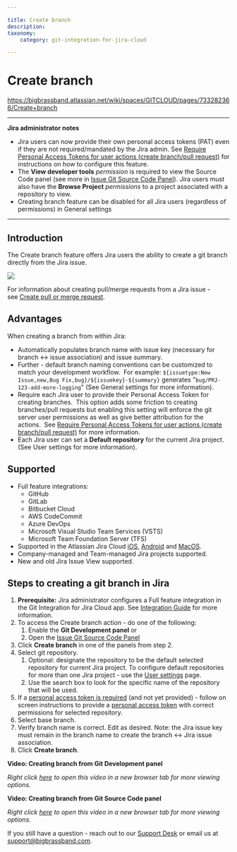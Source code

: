 ```yaml
---

title: Create branch
description:
taxonomy:
    category: git-integration-for-jira-cloud

---
```



# Create branch

<https://bigbrassband.atlassian.net/wiki/spaces/GITCLOUD/pages/733282366/Create+branch>

* * *

  

**Jira administrator notes**

*   Jira users can now provide their own personal access tokens (PAT) even if they are not required/mandated by the Jira admin. See [Require Personal Access Tokens for user actions (create branch/pull request)](/wiki/spaces/GITCLOUD/pages/131137621) for instructions on how to configure this feature.
*   The **View developer tools** _permission_ is required to view the Source Code panel (see more in [Issue Git Source Code Panel](/wiki/spaces/GITCLOUD/pages/138346503/Issue+Git+Source+Code+Panel)). Jira users must also have the **Browse Project** _permissions_ to a project associated with a repository to view.
*   Creating branch feature can be disabled for all Jira users (regardless of permissions) in General settings

  

* * *

  

## **Introduction**

The Create branch feature offers Jira users the ability to create a git branch directly from the Jira issue.

![](https://bigbrassband.atlassian.net/wiki/download/attachments/733282366/gitcloud-create-branch-dlg.png?version=1&modificationDate=1635931446719&cacheVersion=1&api=v2)

  
For information about creating pull/merge requests from a Jira issue - see [Create pull or merge request](/wiki/spaces/GITCLOUD/pages/733315235/Create+pull+or+merge+request).

## **Advantages**

When creating a branch from within Jira: 

*   Automatically populates branch name with issue key (necessary for branch ↔ issue association) and issue summary.
*   Further - default branch naming conventions can be customized to match your development workflow.  For example: `${issuetype:New Issue,new,Bug Fix,bug}/${issuekey}-${summary}` generates "`bug/PRJ-123-add-more-logging`" (See General settings for more information).
*   Require each Jira user to provide their Personal Access Token for creating branches.  This option adds some friction to creating branches/pull requests but enabling this setting will enforce the git server user permissions as well as give better attribution for the actions.  See [Require Personal Access Tokens for user actions (create branch/pull request)](/wiki/spaces/GITCLOUD/pages/131137621) for more information.
*   Each Jira user can set a **Default repository** for the current Jira project. (See User settings for more information).

  

## **Supported**

*   Full feature integrations:
    *   GitHub
    *   GitLab
    *   Bitbucket Cloud
    *   AWS CodeCommit
    *   Azure DevOps
    *   Microsoft Visual Studio Team Services (VSTS)
    *   Microsoft Team Foundation Server (TFS)
*   Supported in the Atlassian Jira Cloud [iOS](https://www.atlassian.com/software/jira/mobile-app), [Android](https://www.atlassian.com/software/jira/mobile-app) and [MacOS](https://www.atlassian.com/software/jira/mac).
*   Company-managed and Team-managed Jira projects supported.
*   New and old Jira Issue View supported.

  

## **Steps to creating a git branch in Jira**

1.  **Prerequisite:** Jira administrator configures a Full feature integration in the Git Integration for Jira Cloud app. See [Integration Guide](/wiki/spaces/GITCLOUD/pages/82378780/Integration+Guide) for more information.
2.  To access the Create branch action - do one of the following:
    1.  Enable the **Git Development panel** or
    2.  Open the [Issue Git Source Code Panel](/wiki/spaces/GITCLOUD/pages/138346503/Issue+Git+Source+Code+Panel)
3.  Click **Create branch** in one of the panels from step 2.
4.  Select git repository.
    1.  Optional: designate the repository to be the default selected repository for current Jira project. To configure default repositories for more than one Jira project - use the [User settings](/wiki/spaces/GITCLOUD/pages/781975665/User+Settings) page.
    2.  Use the search box to look for the specific name of the repository that will be used.
5.  If a [personal access token is required](/wiki/spaces/GITCLOUD/pages/131137621) (and not yet provided) - follow on screen instructions to provide a [personal access token](/wiki/spaces/GITCLOUD/pages/107216897/Creating+Personal+Access+Tokens) with correct permissions for selected repository.
6.  Select base branch.
7.  Verify branch name is correct. Edit as desired. Note: the Jira issue key must remain in the branch name to create the branch ↔ Jira issue association.
8.  Click **Create branch**.

  

**Video: **Creating branch from** Git Development panel**

  

_Right click_ [_here_](https://bigbrassband.wistia.com/medias/8cy7v6ykug) _to open this video in a new browser tab for more viewing options._

  

**Video: Creating branch from Git Source Code panel**

  

_Right click_ [_here_](https://bigbrassband.wistia.com/medias/2re05azbwl) _to open this video in a new browser tab for more viewing options._

  

  

If you still have a question - reach out to our [Support Desk](https://bigbrassband.atlassian.net/servicedesk/customer/portals) or email us at [support@bigbrassband.com](mailto:support@bigbrassband.com).